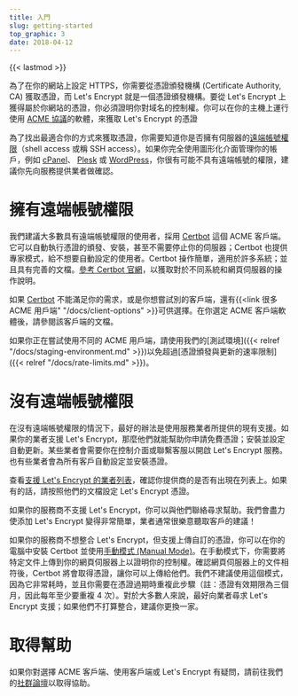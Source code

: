 ```yaml
---
title: 入門
slug: getting-started
top_graphic: 3
date: 2018-04-12
---
```


{{< lastmod >}}

為了在你的網站上設定 HTTPS，你需要從憑證頒發機構 (Certificate Authority, CA) 獲取憑證，而 Let's Encrypt 就是一個憑證頒發機構。要從 Let's Encrypt 上獲得屬於你網站的憑證，你必須證明你對域名的控制權。你可以在你的主機上運行使用 [ACME 協議](https://ietf-wg-acme.github.io/acme/)的軟體，來獲取 Let's Encrypt 的憑證

為了找出最適合你的方式來獲取憑證，你需要知道你是否擁有伺服器的[遠端帳號權限](https://en.wikipedia.org/wiki/Shell_account)（shell access 或稱 SSH access）。如果你完全使用圖形化介面管理你的帳戶，例如 [cPanel](https://cpanel.com/)、 [Plesk](https://www.plesk.com/) 或 [WordPress](https://wordpress.org/)，你很有可能不具有遠端帳號的權限，建議你先向服務提供業者做確認。

# 擁有遠端帳號權限

我們建議大多數具有遠端帳號權限的使用者，採用 [Certbot] 這個 ACME 客戶端。它可以自動執行憑證的頒發、安裝，甚至不需要停止你的伺服器；Certbot 也提供專家模式，給不想要自動設定的使用者。Certbot 操作簡單，適用於許多系統；並且具有完善的文檔。[參考 Certbot 官網][Certbot]，以獲取對於不同系統和網頁伺服器的操作說明。

如果 [Certbot] 不能滿足你的需求，或是你想嘗試別的客戶端，還有{{<link 很多 ACME 用戶端" "/docs/client-options" >}}可供選擇。在你選定 ACME 客戶端軟體後，請參閱該客戶端的文檔。

如果你正在嘗試使用不同的 ACME 用戶端，請使用我們的[測試環境]({{< relref "/docs/staging-environment.md" >}})以免超過[憑證頒發與更新的速率限制]({{< relref "/docs/rate-limits.md" >}})。

[Certbot]: https://certbot.eff.org/  "Certbot"

# 沒有遠端帳號權限

在沒有遠端帳號權限的情況下，最好的辦法是使用服務業者所提供的現有支援。如果你的業者支援 Let's Encrypt，那麼他們就能幫助你申請免費憑證；安裝並設定自動更新。某些業者會需要你在控制介面或聯繫客服以開啟 Let's Encrypt 服務。也有些業者會為所有客戶自動設定並安裝憑證。

查看[支援 Let's Encrypt 的業者列表](https://community.letsencrypt.org/t/web-hosting-who-support-lets-encrypt/6920)，確認你提供商的是否有出現在列表上。如果有的話，請按照他們的文檔設定 Let's Encrypt 憑證。

如果你的服務商不支援 Let's Encrypt，你可以與他們聯絡尋求幫助。我們會盡力使添加 Let's Encrypt 變得非常簡單，業者通常很樂意聽取客戶的建議！

如果你的服務商不想整合 Let's Encrypt，但支援上傳自訂的憑證，你可以在你的電腦中安裝 Certbot 並使用[手動模式 (Manual Mode)](https://certbot.eff.org/docs/using.html#manual)。在手動模式下，你需要將特定文件上傳到你的網頁伺服器上以證明你的控制權。確認網頁伺服器上的文件相符後，Certbot 將會取得憑證，讓你可以上傳給他們。我們不建議使用這個模式，因為它非常耗時，並且你需要在憑證過期時重複此步驟（註：憑證有效期限為三個月，因此每年至少要重複 4 次）。對於大多數人來說，最好向業者尋求 Let's Encrypt 支援；如果他們不打算整合，建議你更換一家。


# 取得幫助

如果你對選擇 ACME 客戶端、使用客戶端或 Let's Encrypt 有疑問，請前往我們的[社群論壇](https://community.letsencrypt.org/)以取得協助。
